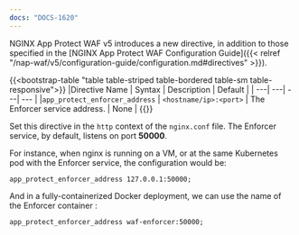 ```yaml
---
docs: "DOCS-1620"
---
```


NGINX App Protect WAF v5 introduces a new directive, in addition to those specified in the [NGINX App Protect WAF Configuration Guide]({{< relref "/nap-waf/v5/configuration-guide/configuration.md#directives" >}}).

{{<bootstrap-table "table table-striped table-bordered table-sm table-responsive">}}
|Directive Name | Syntax | Description | Default |
| ---| ---| ---| --- |
|`app_protect_enforcer_address` | `<hostname/ip>:<port>` | The Enforcer service address. | None |
{{</bootstrap-table>}}

Set this directive in the `http` context of the `nginx.conf` file. The Enforcer service, by default, listens on port **50000**.

For instance, when nginx is running on a VM, or at the same Kubernetes pod with the Enforcer service, the configuration would be:

```nginx
app_protect_enforcer_address 127.0.0.1:50000;
```

And in a fully-containerized Docker deployment, we can use the name of the Enforcer container :

```nginx
app_protect_enforcer_address waf-enforcer:50000;
```